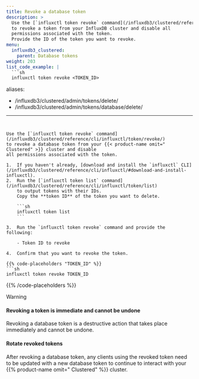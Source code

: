 ```yaml
---
title: Revoke a database token
description: >
  Use the [`influxctl token revoke` command](/influxdb3/clustered/reference/cli/influxctl/token/revoke/)
  to revoke a token from your InfluxDB cluster and disable all
  permissions associated with the token.
  Provide the ID of the token you want to revoke.
menu:
  influxdb3_clustered:
    parent: Database tokens
weight: 203
list_code_example: |
  ```sh
  influxctl token revoke <TOKEN_ID>
  ```
aliases:
  - /influxdb3/clustered/admin/tokens/delete/
  - /influxdb3/clustered/admin/tokens/database/delete/
---
```


Use the [`influxctl token revoke` command](/influxdb3/clustered/reference/cli/influxctl/token/revoke/)
to revoke a database token from your {{< product-name omit=" Clustered" >}} cluster and disable
all permissions associated with the token.

1.  If you haven't already, [download and install the `influxctl` CLI](/influxdb3/clustered/reference/cli/influxctl/#download-and-install-influxctl).
2.  Run the [`influxctl token list` command](/influxdb3/clustered/reference/cli/influxctl/token/list)
    to output tokens with their IDs.
    Copy the **token ID** of the token you want to delete.

    ```sh
    influxctl token list
    ```

3.  Run the `influxctl token revoke` command and provide the following:

    - Token ID to revoke

4.  Confirm that you want to revoke the token.

{{% code-placeholders "TOKEN_ID" %}}
```sh
influxctl token revoke TOKEN_ID
```
{{% /code-placeholders %}}

> [!Warning]
> #### Revoking a token is immediate and cannot be undone
> 
> Revoking a database token is a destructive action that takes place immediately
> and cannot be undone.
> 
> #### Rotate revoked tokens
> 
> After revoking a database token, any clients using the revoked token need to
> be updated with a new database token to continue to interact with your
> {{% product-name omit=" Clustered" %}} cluster.

